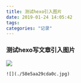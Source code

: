```yaml
---
title: 测试hexo引入图片
date: 2019-01-24 14:05:42
tags: 
categories: "记录"
---
```


### 测试hexo写文章引入图片

![](./58e5aa29cda0c.jpg)

```
![](./58e5aa29cda0c.jpg) 
```

<!-- more -->